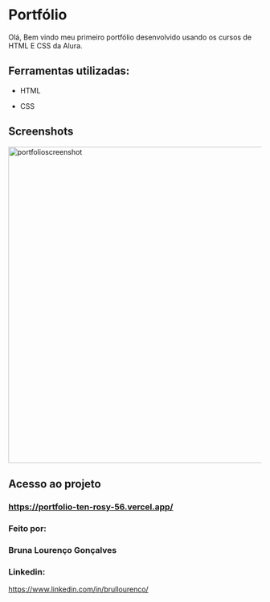 # Portfólio

Olá, Bem vindo meu primeiro portfólio desenvolvido usando os cursos de HTML E CSS da Alura.

## Ferramentas utilizadas:

* HTML

* CSS

## Screenshots

<img width="628" alt="portfolioscreenshot" src="https://user-images.githubusercontent.com/93550349/233678468-258d234a-979a-404b-a05a-34478c4cb3b8.png">

## Acesso ao projeto

### https://portfolio-ten-rosy-56.vercel.app/

### Feito por:

### Bruna Lourenço Gonçalves

### Linkedin:
https://www.linkedin.com/in/brullourenco/
